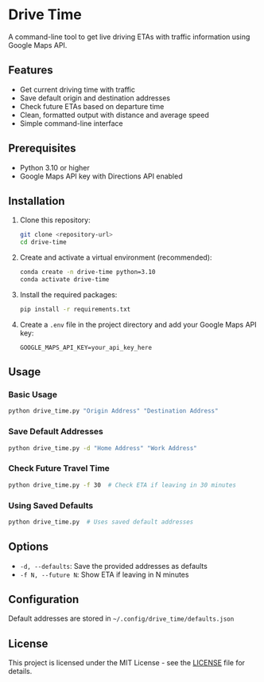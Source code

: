 # Drive Time

A command-line tool to get live driving ETAs with traffic information using Google Maps API.

## Features

- Get current driving time with traffic
- Save default origin and destination addresses
- Check future ETAs based on departure time
- Clean, formatted output with distance and average speed
- Simple command-line interface

## Prerequisites

- Python 3.10 or higher
- Google Maps API key with Directions API enabled

## Installation

1. Clone this repository:
   ```bash
   git clone <repository-url>
   cd drive-time
   ```

2. Create and activate a virtual environment (recommended):
   ```bash
   conda create -n drive-time python=3.10
   conda activate drive-time
   ```

3. Install the required packages:
   ```bash
   pip install -r requirements.txt
   ```

4. Create a `.env` file in the project directory and add your Google Maps API key:
   ```
   GOOGLE_MAPS_API_KEY=your_api_key_here
   ```

## Usage

### Basic Usage
```bash
python drive_time.py "Origin Address" "Destination Address"
```

### Save Default Addresses
```bash
python drive_time.py -d "Home Address" "Work Address"
```

### Check Future Travel Time
```bash
python drive_time.py -f 30  # Check ETA if leaving in 30 minutes
```

### Using Saved Defaults
```bash
python drive_time.py  # Uses saved default addresses
```

## Options

- `-d, --defaults`: Save the provided addresses as defaults
- `-f N, --future N`: Show ETA if leaving in N minutes

## Configuration

Default addresses are stored in `~/.config/drive_time/defaults.json`

## License

This project is licensed under the MIT License - see the [LICENSE](LICENSE) file for details.
